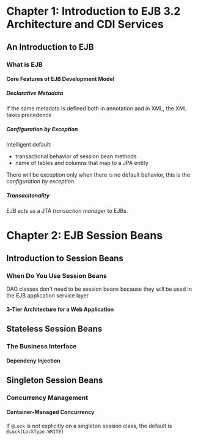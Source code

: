 # Chapter 1: Introduction to EJB 3.2 Architecture and CDI Services
## An Introduction to EJB
### What is EJB
#### Core Features of EJB Development Model
##### Declarative Metadata
If the same metadata is defined both in annotation and in XML, the XML takes precedence

##### *Configuration by Exception*
Intelligent default:
* transactional behavior of session bean methods
* name of tables and columns that map to a JPA entity

There will be exception only when there is no default behavior, this is the *configuration by exception*

##### Transacitonality
EJB acts as a JTA *transaction manager* to EJBs.

# Chapter 2: EJB Session Beans
## Introduction to Session Beans
### When Do You Use Session Beans
DAO classes don't need to be session beans because they will be used in the EJB application service layer

#### 3-Tier Architecture for a Web Application
## Stateless Session Beans
### The Business Interface
#### Dependeny Injection
## Singleton Session Beans
### Concurrency Management
#### Container-Managed Concurrency
If `@Lock` is not explicitly on a singleton session class, the default is `@Lock(LockType.WRITE)`




